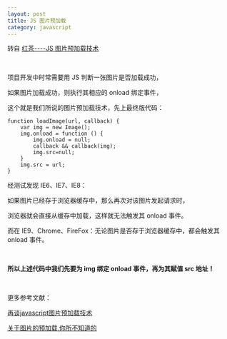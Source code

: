 ```yaml
---
layout: post
title: JS 图片预加载
category: javascript
---
```


转自 [红茶----JS 图片预加载技术](http://www.cssbox.net/js-img-onload.html)

&nbsp;

项目开发中时常需要用 JS 判断一张图片是否加载成功，

如果图片加载成功，则执行其相应的 onload 绑定事件，

这个就是我们所说的图片预加载技术，先上最终版代码：

    function loadImage(url, callback) {
        var img = new Image();
        img.onload = function () {
            img.onload = null;
            callback && callback(img);
            img.src=null;
        }
        img.src = url;
    }

经测试发现 IE6、IE7、IE8：

如果图片已经存于浏览器缓存中，那么再次对该图片发起请求时，

浏览器就会直接从缓存中加载，这样就无法触发其 onload 事件。

而在 IE9、Chrome、FireFox：无论图片是否存于浏览器缓存中，都会触发其 onload 事件。

&nbsp;

**所以上述代码中我们先要为 img 绑定 onload 事件，再为其赋值 src 地址！**

&nbsp;

更多参考文献：

[再谈javascript图片预加载技术](http://www.planeart.cn/?p=1121)

[关于图片的预加载,你所不知道的](http://www.cnblogs.com/rt0d/archive/2011/04/17/2018646.html)